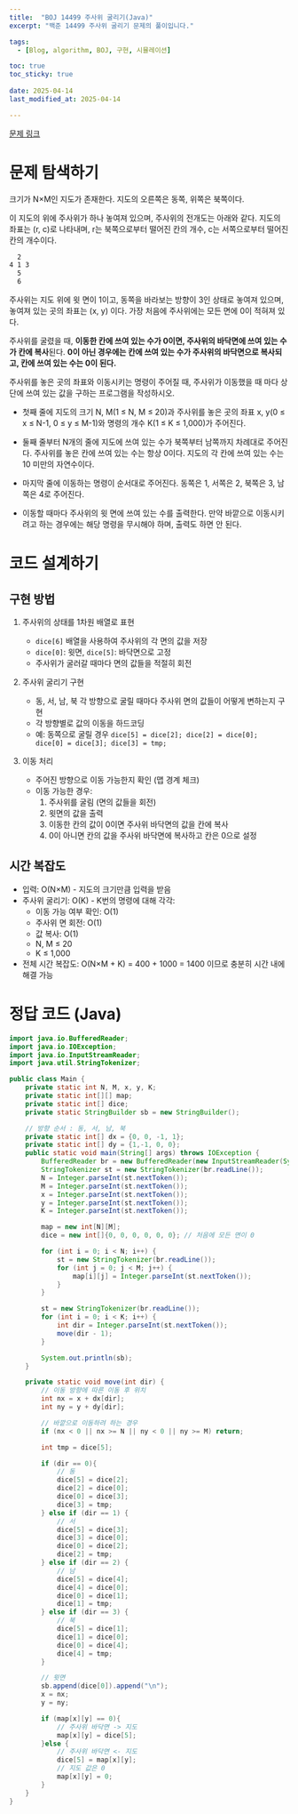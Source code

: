 ```yaml
---
title:  "BOJ 14499 주사위 굴리기(Java)"
excerpt: "백준 14499 주사위 굴리기 문제의 풀이입니다."

tags:
  - [Blog, algorithm, BOJ, 구현, 시뮬레이션]

toc: true
toc_sticky: true
 
date: 2025-04-14
last_modified_at: 2025-04-14

---
```


[문제 링크](https://www.acmicpc.net/problem/14499)

# 문제 탐색하기

크기가 N×M인 지도가 존재한다. 지도의 오른쪽은 동쪽, 위쪽은 북쪽이다. 

이 지도의 위에 주사위가 하나 놓여져 있으며, 주사위의 전개도는 아래와 같다. 지도의 좌표는 (r, c)로 나타내며, r는 북쪽으로부터 떨어진 칸의 개수, c는 서쪽으로부터 떨어진 칸의 개수이다. 

```bash
  2
4 1 3
  5
  6
```

주사위는 지도 위에 윗 면이 1이고, 동쪽을 바라보는 방향이 3인 상태로 놓여져 있으며, 놓여져 있는 곳의 좌표는 (x, y) 이다. 가장 처음에 주사위에는 모든 면에 0이 적혀져 있다.

주사위를 굴렸을 때, **이동한 칸에 쓰여 있는 수가 0이면, 주사위의 바닥면에 쓰여 있는 수가 칸에 복사**된다. **0이 아닌 경우에는 칸에 쓰여 있는 수가 주사위의 바닥면으로 복사되고, 칸에 쓰여 있는 수는 0이 된다.**

주사위를 놓은 곳의 좌표와 이동시키는 명령이 주어질 때, 주사위가 이동했을 때 마다 상단에 쓰여 있는 값을 구하는 프로그램을 작성하시오.

- 첫째 줄에 지도의 크기 N, M(1 ≤ N, M ≤ 20)과 주사위를 놓은 곳의 좌표 x, y(0 ≤ x ≤ N-1, 0 ≤ y ≤ M-1)와 명령의 개수 K(1 ≤ K ≤ 1,000)가 주어진다.
- 둘째 줄부터 N개의 줄에 지도에 쓰여 있는 수가 북쪽부터 남쪽까지 차례대로 주어진다. 주사위를 놓은 칸에 쓰여 있는 수는 항상 0이다. 지도의 각 칸에 쓰여 있는 수는 10 미만의 자연수이다.
- 마지막 줄에 이동하는 명령이 순서대로 주어진다. 동쪽은 1, 서쪽은 2, 북쪽은 3, 남쪽은 4로 주어진다.

- 이동할 때마다 주사위의 윗 면에 쓰여 있는 수를 출력한다. 만약 바깥으로 이동시키려고 하는 경우에는 해당 명령을 무시해야 하며, 출력도 하면 안 된다.

# 코드 설계하기

## 구현 방법

1. 주사위의 상태를 1차원 배열로 표현
   - `dice[6]` 배열을 사용하여 주사위의 각 면의 값을 저장
   - `dice[0]`: 윗면, `dice[5]`: 바닥면으로 고정
   - 주사위가 굴러갈 때마다 면의 값들을 적절히 회전

2. 주사위 굴리기 구현
   - 동, 서, 남, 북 각 방향으로 굴릴 때마다 주사위 면의 값들이 어떻게 변하는지 구현
   - 각 방향별로 값의 이동을 하드코딩
   - 예: 동쪽으로 굴릴 경우 `dice[5] = dice[2]; dice[2] = dice[0]; dice[0] = dice[3]; dice[3] = tmp;`

3. 이동 처리
   - 주어진 방향으로 이동 가능한지 확인 (맵 경계 체크)
   - 이동 가능한 경우:
     1. 주사위를 굴림 (면의 값들을 회전)
     2. 윗면의 값을 출력
     3. 이동한 칸의 값이 0이면 주사위 바닥면의 값을 칸에 복사
     4. 0이 아니면 칸의 값을 주사위 바닥면에 복사하고 칸은 0으로 설정

## 시간 복잡도

- 입력: O(N×M) - 지도의 크기만큼 입력을 받음
- 주사위 굴리기: O(K) - K번의 명령에 대해 각각:
  - 이동 가능 여부 확인: O(1)
  - 주사위 면 회전: O(1)
  - 값 복사: O(1)
  - N, M ≤ 20
  - K ≤ 1,000
- 전체 시간 복잡도: O(N×M + K) = 400 + 1000 = 1400 이므로 충분히 시간 내에 해결 가능

# 정답 코드 (Java)

```java
import java.io.BufferedReader;
import java.io.IOException;
import java.io.InputStreamReader;
import java.util.StringTokenizer;

public class Main {
    private static int N, M, x, y, K;
    private static int[][] map;
    private static int[] dice;
    private static StringBuilder sb = new StringBuilder();

    // 방향 순서 : 동, 서, 남, 북
    private static int[] dx = {0, 0, -1, 1};
    private static int[] dy = {1,-1, 0, 0};
    public static void main(String[] args) throws IOException {
        BufferedReader br = new BufferedReader(new InputStreamReader(System.in));
        StringTokenizer st = new StringTokenizer(br.readLine());
        N = Integer.parseInt(st.nextToken());
        M = Integer.parseInt(st.nextToken());
        x = Integer.parseInt(st.nextToken());
        y = Integer.parseInt(st.nextToken());
        K = Integer.parseInt(st.nextToken());

        map = new int[N][M];
        dice = new int[]{0, 0, 0, 0, 0, 0}; // 처음에 모든 면이 0

        for (int i = 0; i < N; i++) {
            st = new StringTokenizer(br.readLine());
            for (int j = 0; j < M; j++) {
                map[i][j] = Integer.parseInt(st.nextToken());
            }
        }

        st = new StringTokenizer(br.readLine());
        for (int i = 0; i < K; i++) {
            int dir = Integer.parseInt(st.nextToken());
            move(dir - 1);
        }

        System.out.println(sb);
    }

    private static void move(int dir) {
        // 이동 방향에 따른 이동 후 위치
        int nx = x + dx[dir];
        int ny = y + dy[dir];

        // 바깥으로 이동하려 하는 경우
        if (nx < 0 || nx >= N || ny < 0 || ny >= M) return;

        int tmp = dice[5];

        if (dir == 0){
            // 동
            dice[5] = dice[2];
            dice[2] = dice[0];
            dice[0] = dice[3];
            dice[3] = tmp;
        } else if (dir == 1) {
            // 서
            dice[5] = dice[3];
            dice[3] = dice[0];
            dice[0] = dice[2];
            dice[2] = tmp;
        } else if (dir == 2) {
            // 남
            dice[5] = dice[4];
            dice[4] = dice[0];
            dice[0] = dice[1];
            dice[1] = tmp;
        } else if (dir == 3) {
            // 북
            dice[5] = dice[1];
            dice[1] = dice[0];
            dice[0] = dice[4];
            dice[4] = tmp;
        }

        // 윗면
        sb.append(dice[0]).append("\n");
        x = nx;
        y = ny;

        if (map[x][y] == 0){
            // 주사위 바닥면 -> 지도
            map[x][y] = dice[5];
        }else {
            // 주사위 바닥면 <- 지도
            dice[5] = map[x][y];
            // 지도 값은 0
            map[x][y] = 0;
        }
    }
}

```

